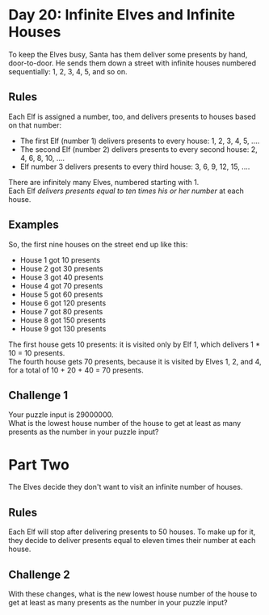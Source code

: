 # Day 20: Infinite Elves and Infinite Houses

To keep the Elves busy, Santa has them deliver some presents by hand, door-to-door. 
He sends them down a street with infinite houses numbered sequentially: 1, 2, 3, 4, 5, and so on.

## Rules

Each Elf is assigned a number, too, and delivers presents to houses based on that number:

* The first Elf (number 1) delivers presents to every house: 1, 2, 3, 4, 5, ....
* The second Elf (number 2) delivers presents to every second house: 2, 4, 6, 8, 10, ....
* Elf number 3 delivers presents to every third house: 3, 6, 9, 12, 15, ....

There are infinitely many Elves, numbered starting with 1. <br>
Each Elf *delivers presents equal to ten times his or her number* at each house.

## Examples

So, the first nine houses on the street end up like this:

* House 1 got 10 presents
* House 2 got 30 presents
* House 3 got 40 presents
* House 4 got 70 presents
* House 5 got 60 presents
* House 6 got 120 presents
* House 7 got 80 presents
* House 8 got 150 presents
* House 9 got 130 presents

The first house gets 10 presents: it is visited only by Elf 1, which delivers 1 * 10 = 10 presents. <br>
The fourth house gets 70 presents, because it is visited by Elves 1, 2, and 4, for a total of 10 + 20 + 40 = 70 presents.

## Challenge 1

Your puzzle input is 29000000. <br>
What is the lowest house number of the house to get at least as many presents as the number in your puzzle input?

# Part Two

The Elves decide they don't want to visit an infinite number of houses. 

## Rules

Each Elf will stop after delivering presents to 50 houses. 
To make up for it, they decide to deliver presents equal to eleven times their number at each house.

## Challenge 2

With these changes, what is the new lowest house number of the house to get at least as many presents as the number in your puzzle input?
